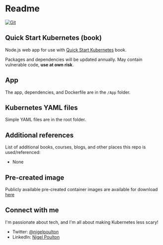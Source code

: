 # Readme

[![Git](https://app.soluble.cloud/api/v1/public/badges/faad3567-92c5-422f-b94d-a98e5ddc1fd7.svg?orgId=288883884012)](https://app.soluble.cloud/repos/details/github.com/dasalebr/qsk-book?orgId=288883884012)  

## Quick Start Kubernetes (book)

Node.js web app for use with [Quick Start Kubernetes](https://leanpub.com/quickstartkubernetes) book.

Packages and dependencies will be updated annually. May contain vulnerable code, **use at own risk**.

## App

The app, dependencies, and Dockerfile are in the `/App` folder.

## Kubernetes YAML files

Simple YAML files are in the root folder.

## Additional references

List of additional books, courses, blogs, and other places this repo is used/referenced:

- None

## Pre-created image

Publicly available pre-created container images are available for download [here](https://hub.docker.com/r/nigelpoulton/qsk-book)

## Connect with me

I'm passionate about tech, and I'm all about making Kubernetes less scary!

- Twitter: [@nigelpoulton](https://twitter.com/nigelpoulton)
- LinkedIn: [Nigel Poulton](https://www.linkedin.com/in/nigelpoulton/)
